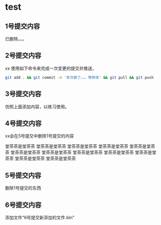 ﻿# test

## 1号提交内容
已删除。。。

## 2号提交内容
xx 使用如下命令来完成一次变更的提交并推送，
```bash
git add . && git commit -m '本次做了。。。等修改' && git pull && git push
```

## 3号提交内容
仿照上面添加内容，以练习使用。

## 4号提交内容
xx会在5号提交中删除1号提交的内容

堂茶茶是堂茶茶
堂茶茶是堂茶茶
堂茶茶是堂茶茶
堂茶茶是堂茶茶
堂茶茶是堂茶茶
堂茶茶是堂茶茶
堂茶茶是堂茶茶
堂茶茶是堂茶茶
堂茶茶是堂茶茶
堂茶茶是堂茶茶
堂茶茶是堂茶茶
堂茶茶是堂茶茶

## 5号提交内容
删除1号提交的东西

## 6号提交内容
添加文件“6号提交新添加的文件.bin”